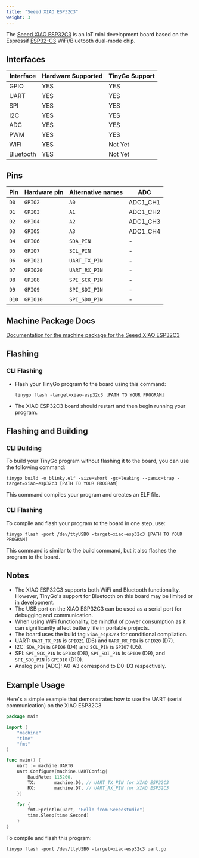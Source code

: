 ```yaml
---
title: "Seeed XIAO ESP32C3"
weight: 3
---
```


The [Seeed XIAO ESP32C3](https://www.seeedstudio.com/Seeed-XIAO-ESP32C3-p-5431.html) is an IoT mini development board based on the Espressif [ESP32-C3](https://www.espressif.com/sites/default/files/documentation/esp32-c3_datasheet_en.pdf) WiFi/Bluetooth dual-mode chip.

## Interfaces

| Interface | Hardware Supported | TinyGo Support |
| --------- | ------------------ | -------------- |
| GPIO      | YES                | YES            |
| UART      | YES                | YES            |
| SPI       | YES                | YES            |
| I2C       | YES                | YES            |
| ADC       | YES                | YES            |
| PWM       | YES                | YES            |
| WiFi      | YES                | Not Yet        |
| Bluetooth | YES                | Not Yet        |

## Pins

| Pin   | Hardware pin | Alternative names | ADC      |
| ----- | ------------ | ----------------- | -------- |
| `D0`  | `GPIO2`      | `A0`              | ADC1_CH1 |
| `D1`  | `GPIO3`      | `A1`              | ADC1_CH2 |
| `D2`  | `GPIO4`      | `A2`              | ADC1_CH3 |
| `D3`  | `GPIO5`      | `A3`              | ADC1_CH4 |
| `D4`  | `GPIO6`      | `SDA_PIN`         | -        |
| `D5`  | `GPIO7`      | `SCL_PIN`         | -        |
| `D6`  | `GPIO21`     | `UART_TX_PIN`     | -        |
| `D7`  | `GPIO20`     | `UART_RX_PIN`     | -        |
| `D8`  | `GPIO8`      | `SPI_SCK_PIN`     | -        |
| `D9`  | `GPIO9`      | `SPI_SDI_PIN`     | -        |
| `D10` | `GPIO10`     | `SPI_SDO_PIN`     | -        |

## Machine Package Docs

[Documentation for the machine package for the Seeed XIAO ESP32C3](../machine/xiao-esp32c3)

## Flashing

### CLI Flashing

- Flash your TinyGo program to the board using this command:
    ```shell
    tinygo flash -target=xiao-esp32c3 [PATH TO YOUR PROGRAM]
    ```
- The XIAO ESP32C3 board should restart and then begin running your program.

## Flashing and Building

### CLI Building

To build your TinyGo program without flashing it to the board, you can use the following command:

```shell
tinygo build -o blinky.elf -size=short -gc=leaking --panic=trap -target=xiao-esp32c3 [PATH TO YOUR PROGRAM]
```

This command compiles your program and creates an ELF file. 

### CLI Flashing

To compile and flash your program to the board in one step, use:

```shell
tinygo flash -port /dev/ttyUSB0 -target=xiao-esp32c3 [PATH TO YOUR PROGRAM]
```

This command is similar to the build command, but it also flashes the program to the board.


## Notes

- The XIAO ESP32C3 supports both WiFi and Bluetooth functionality. However, TinyGo's support for Bluetooth on this board may be limited or in development.
- The USB port on the XIAO ESP32C3 can be used as a serial port for debugging and communication.
- When using WiFi functionality, be mindful of power consumption as it can significantly affect battery life in portable projects.
- The board uses the build tag `xiao_esp32c3` for conditional compilation.
- UART: `UART_TX_PIN` is `GPIO21` (D6) and `UART_RX_PIN` is `GPIO20` (D7).
- I2C: `SDA_PIN` is `GPIO6` (D4) and `SCL_PIN` is `GPIO7` (D5).
- SPI: `SPI_SCK_PIN` is `GPIO8` (D8), `SPI_SDI_PIN` is `GPIO9` (D9), and `SPI_SDO_PIN` is `GPIO10` (D10).
- Analog pins (ADC): A0-A3 correspond to D0-D3 respectively.

## Example Usage

Here's a simple example that demonstrates how to use the UART (serial communication) on the XIAO ESP32C3


```go
package main

import (
    "machine"
    "time"
    "fmt"
)

func main() {
    uart := machine.UART0
    uart.Configure(machine.UARTConfig{
        BaudRate: 115200,
        TX:       machine.D6, // UART_TX_PIN for XIAO ESP32C3
        RX:       machine.D7, // UART_RX_PIN for XIAO ESP32C3
    })

    for {
        fmt.Fprintln(uart, "Hello from Seeedstudio")
        time.Sleep(time.Second)
    }
}

```

To compile and flash this program:

```shell
tinygo flash -port /dev/ttyUSB0 -target=xiao-esp32c3 uart.go
```
